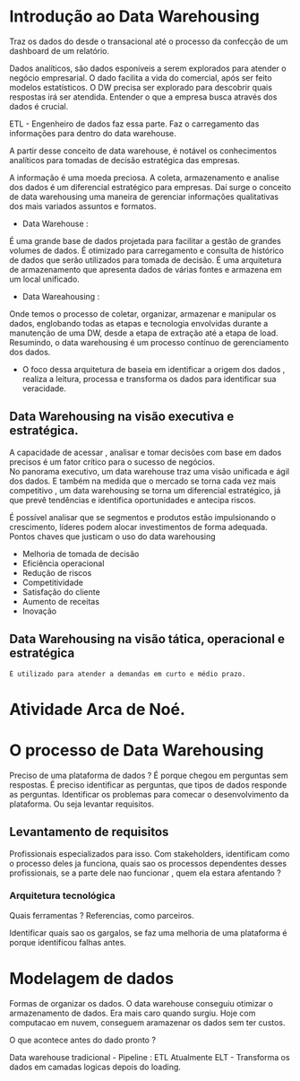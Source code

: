 # Introdução ao Data Warehousing 

Traz os dados do desde o transacional até o processo da confecção de um dashboard de um relatório.

Dados analíticos, são dados esponíveis a serem explorados para atender o negócio empresarial. O dado facilita a vida do comercial, após ser feito modelos estatísticos.
O DW precisa ser explorado para descobrir quais respostas irá ser atendida. Entender o que a empresa busca através dos dados é crucial.

ETL - Engenheiro de dados faz essa parte. Faz o carregamento das informações para dentro do data warehouse.

A partir desse conceito de data warehouse, é notável os conhecimentos analíticos para tomadas de decisão estratégica das empresas.

A informação é uma moeda preciosa. A coleta, armazenamento e analise dos dados é um diferencial estratégico para empresas. Daí surge o conceito de data warehousing uma maneira de gerenciar informações qualitativas dos mais variados assuntos e formatos.


* Data Warehouse :

É uma grande base de dados projetada para facilitar a gestão de grandes volumes de dados. É otimizado para carregamento e consulta de histórico de dados que serão utilizados para tomada de decisão. É uma arquitetura de armazenamento que apresenta dados de várias fontes e armazena em um local unificado.

* Data Wareahousing :

Onde temos o processo de coletar, organizar, armazenar e manipular os dados, englobando todas as etapas e tecnologia envolvidas durante a manutenção de uma DW, desde a etapa de extração até a etapa de load. Resumindo, o data warehousing é um processo contínuo de gerenciamento dos dados.

*    O foco dessa arquitetura de baseia em identificar a origem dos dados , realiza a leitura, processa e transforma os dados para identificar sua veracidade.  

## Data Warehousing na visão executiva e estratégica.

A capacidade de acessar , analisar e tomar decisões com base em dados precisos  é um fator crítico para o sucesso de negócios.  
No panorama executivo, um data warehouse traz uma visão unificada e ágil dos dados. E também na medida que o mercado se torna cada vez mais competitivo , um data warehousing se torna um diferencial estratégico, já que prevê tendências e identifica oportunidades e antecipa riscos.

É possível analisar que se segmentos e produtos estão impulsionando o crescimento, líderes podem alocar investimentos de forma adequada. Pontos chaves que justicam o uso do data warehousing

*   Melhoria de tomada de decisão 
*   Eficiência operacional
*   Redução de riscos
*   Competitividade
*   Satisfação do cliente
*   Aumento de receitas
*   Inovação

## Data Warehousing na visão tática, operacional  e estratégica

    É utilizado para atender a demandas em curto e médio prazo. 

# Atividade Arca de Noé.

# O processo de Data Warehousing

Preciso de uma plataforma de dados ? É porque chegou em perguntas sem respostas. É preciso identificar as perguntas, que tipos de dados responde as perguntas. Identificar os problemas para comecar o desenvolvimento da plataforma. Ou seja levantar requisitos.

## Levantamento de requisitos

Profissionais especializados para isso. Com stakeholders, identificam como o processo deles ja funciona, quais sao os processos dependentes desses profissionais, se a parte dele nao funcionar , quem ela estara afentando ?

### Arquitetura tecnológica

Quais ferramentas ? 
Referencias, como parceiros.

Identificar quais sao os gargalos, se faz uma melhoria de uma plataforma é porque identificou falhas antes. 

# Modelagem de dados

Formas de organizar os dados. O data warehouse conseguiu otimizar o armazenamento de dados. Era mais caro quando surgiu. Hoje com computacao em nuvem, conseguem aramazenar os dados sem ter custos. 

O que acontece antes do dado pronto ? 

Data warehouse tradicional - Pipeline : ETL 
Atualmente ELT - Transforma os dados em camadas logicas depois do loading. 
















        
